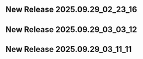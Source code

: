 ## New Release 2025.09.29_02_23_16
## New Release 2025.09.29_03_03_12
## New Release 2025.09.29_03_11_11
